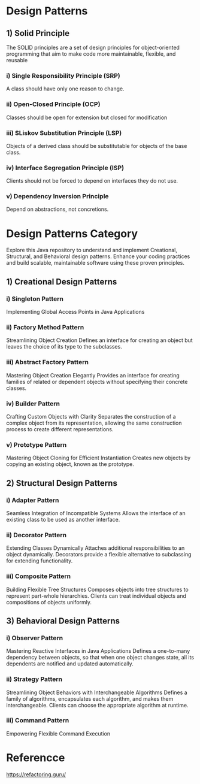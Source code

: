 # Design Patterns

## 1) Solid Principle

The SOLID principles are a set of design principles for object-oriented programming that aim to make code more maintainable, flexible, and reusable

### i) Single Responsibility Principle (SRP)
A class should have only one reason to change.

### ii) Open-Closed Principle (OCP)
Classes should be open for extension but closed for modification

### iii) SLiskov Substitution Principle (LSP)
Objects of a derived class should be substitutable for objects of the base class.

### iv) Interface Segregation Principle (ISP)
Clients should not be forced to depend on interfaces they do not use.

### v) Dependency Inversion Principle
Depend on abstractions, not concretions.

# Design Patterns Category

Explore this Java repository to understand and implement Creational, Structural, and Behavioral design patterns. Enhance your coding practices and build scalable, maintainable software using these proven principles.

## 1) Creational Design Patterns

### i) Singleton Pattern
Implementing Global Access Points in Java Applications

### ii) Factory Method Pattern
Streamlining Object Creation
Defines an interface for creating an object but leaves the choice of its type to the subclasses.

### iii) Abstract Factory Pattern
Mastering Object Creation Elegantly
Provides an interface for creating families of related or dependent objects without specifying their concrete classes.

### iv) Builder Pattern
Crafting Custom Objects with Clarity
Separates the construction of a complex object from its representation, allowing the same construction process to create different representations.

### v) Prototype Pattern
Mastering Object Cloning for Efficient Instantiation
Creates new objects by copying an existing object, known as the prototype.

## 2) Structural Design Patterns

### i) Adapter Pattern
Seamless Integration of Incompatible Systems
Allows the interface of an existing class to be used as another interface.

### ii) Decorator Pattern
Extending Classes Dynamically
Attaches additional responsibilities to an object dynamically. Decorators provide a flexible alternative to subclassing for extending functionality.

### iii) Composite Pattern
Building Flexible Tree Structures
Composes objects into tree structures to represent part-whole hierarchies. Clients can treat individual objects and compositions of objects uniformly.

## 3) Behavioral Design Patterns

### i) Observer Pattern
Mastering Reactive Interfaces in Java Applications
Defines a one-to-many dependency between objects, so that when one object changes state, all its dependents are notified and updated automatically.

### ii) Strategy Pattern
Streamlining Object Behaviors with Interchangeable Algorithms
Defines a family of algorithms, encapsulates each algorithm, and makes them interchangeable. Clients can choose the appropriate algorithm at runtime.

### iii) Command Pattern
Empowering Flexible Command Execution


# Referencce

https://refactoring.guru/ 



